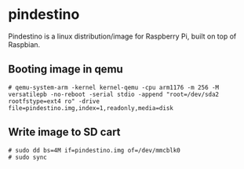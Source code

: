 pindestino
==========

Pindestino is a linux distribution/image for Raspberry Pi, built on top of Raspbian.


Booting image in qemu
---------------------

	# qemu-system-arm -kernel kernel-qemu -cpu arm1176 -m 256 -M versatilepb -no-reboot -serial stdio -append "root=/dev/sda2 rootfstype=ext4 ro" -drive file=pindestino.img,index=1,readonly,media=disk


Write image to SD cart
----------------------

	# sudo dd bs=4M if=pindestino.img of=/dev/mmcblk0
	# sudo sync
